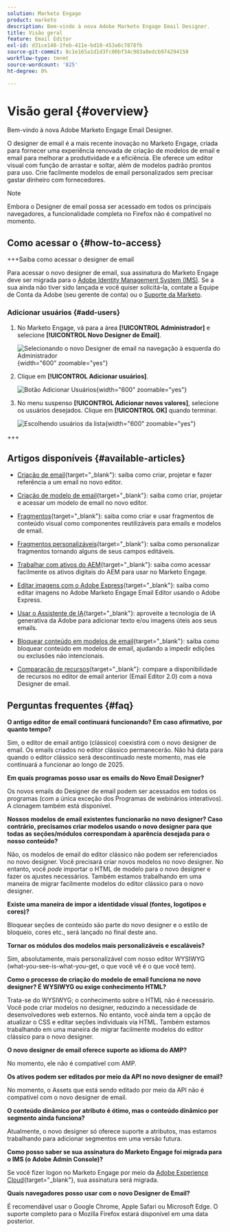 ```yaml
---
solution: Marketo Engage
product: marketo
description: Bem-vindo à nova Adobe Marketo Engage Email Designer.
title: Visão geral
feature: Email Editor
exl-id: d31ce148-1feb-411e-bd10-453a6c7878fb
source-git-commit: 8c1e165a1d1d3fc00bf34c983a8edcb974294150
workflow-type: tm+mt
source-wordcount: '825'
ht-degree: 0%

---
```


# Visão geral {#overview}

Bem-vindo à nova Adobe Marketo Engage Email Designer.

O designer de email é a mais recente inovação no Marketo Engage, criada para fornecer uma experiência renovada de criação de modelos de email e email para melhorar a produtividade e a eficiência. Ele oferece um editor visual com função de arrastar e soltar, além de modelos padrão prontos para uso. Crie facilmente modelos de email personalizados sem precisar gastar dinheiro com fornecedores.

>[!NOTE]
>
>Embora o Designer de email possa ser acessado em todos os principais navegadores, a funcionalidade completa no Firefox não é compatível no momento.

## Como acessar o {#how-to-access}

+++Saiba como acessar o designer de email

Para acessar o novo designer de email, sua assinatura do Marketo Engage deve ser migrada para o [Adobe Identity Management System (IMS)](https://experienceleague.adobe.com/en/docs/marketo/using/product-docs/administration/marketo-with-adobe-identity/adobe-identity-management-overview). Se a sua ainda não tiver sido lançada e você quiser solicitá-la, contate a Equipe de Conta da Adobe (seu gerente de conta) ou o [Suporte da Marketo](https://nation.marketo.com/t5/support/ct-p/Support).

### Adicionar usuários {#add-users}

1. No Marketo Engage, vá para a área **[!UICONTROL Administrador]** e selecione **[!UICONTROL Novo Designer de Email]**.

   ![Selecionando o novo Designer de email na navegação à esquerda do Administrador](assets/overview-1.png){width="600" zoomable="yes"}

1. Clique em **[!UICONTROL Adicionar usuários]**.

   ![Botão Adicionar Usuários](assets/overview-2.png){width="600" zoomable="yes"}

1. No menu suspenso **[!UICONTROL Adicionar novos valores]**, selecione os usuários desejados. Clique em **[!UICONTROL OK]** quando terminar.

   ![Escolhendo usuários da lista](assets/overview-3.png){width="600" zoomable="yes"}

+++

## Artigos disponíveis {#available-articles}

* [Criação de email](/help/marketo/product-docs/email-marketing/email-designer/email-authoring.md){target="_blank"}: saiba como criar, projetar e fazer referência a um email no novo editor.

* [Criação de modelo de email](/help/marketo/product-docs/email-marketing/email-designer/email-template-authoring.md){target="_blank"}: saiba como criar, projetar e acessar um modelo de email no novo editor.

* [Fragmentos](/help/marketo/product-docs/email-marketing/email-designer/fragments.md){target="_blank"}: saiba como criar e usar fragmentos de conteúdo visual como componentes reutilizáveis para emails e modelos de email.

* [Fragmentos personalizáveis](/help/marketo/product-docs/email-marketing/email-designer/customizable-fragments.md){target="_blank"}: saiba como personalizar fragmentos tornando alguns de seus campos editáveis.

* [Trabalhar com ativos do AEM](/help/marketo/product-docs/email-marketing/email-designer/aem-assets.md){target="_blank"}: saiba como acessar facilmente os ativos digitais do AEM para usar no Marketo Engage.

* [Editar imagens com o Adobe Express](/help/marketo/product-docs/email-marketing/email-designer/edit-images-adobe-express.md){target="_blank"}: saiba como editar imagens no Adobe Marketo Engage Email Editor usando o Adobe Express.

* [Usar o Assistente de IA](/help/marketo/product-docs/email-marketing/email-designer/ai-assistant.md){target="_blank"}: aproveite a tecnologia de IA generativa da Adobe para adicionar texto e/ou imagens úteis aos seus emails.

* [Bloquear conteúdo em modelos de email](/help/marketo/product-docs/email-marketing/email-designer/content-locking.md){target="_blank"}: saiba como bloquear conteúdo em modelos de email, ajudando a impedir edições ou exclusões não intencionais.

* [Comparação de recursos](/help/marketo/product-docs/email-marketing/email-designer/feature-comparison.md){target="_blank"}: compare a disponibilidade de recursos no editor de email anterior (Email Editor 2.0) com a nova Designer de email.

## Perguntas frequentes {#faq}

**O antigo editor de email continuará funcionando? Em caso afirmativo, por quanto tempo?**

Sim, o editor de email antigo (clássico) coexistirá com o novo designer de email. Os emails criados no editor clássico permanecerão. Não há data para quando o editor clássico será descontinuado neste momento, mas ele continuará a funcionar ao longo de 2025.

**Em quais programas posso usar os emails do Novo Email Designer?**

Os novos emails do Designer de email podem ser acessados em todos os programas (com a única exceção dos Programas de webinários interativos). A clonagem também está disponível.

**Nossos modelos de email existentes funcionarão no novo designer? Caso contrário, precisamos criar modelos usando o novo designer para que todas as seções/módulos correspondam à aparência desejada para o nosso conteúdo?**

Não, os modelos de email do editor clássico não podem ser referenciados no novo designer. Você precisará criar novos modelos no novo designer. No entanto, você _pode_ importar o HTML de modelo para o novo designer e fazer os ajustes necessários. Também estamos trabalhando em uma maneira de migrar facilmente modelos do editor clássico para o novo designer.

**Existe uma maneira de impor a identidade visual (fontes, logotipos e cores)?**

Bloquear seções de conteúdo são parte do novo designer e o estilo de bloqueio, cores etc., será lançado no final deste ano.

**Tornar os módulos dos modelos mais personalizáveis e escaláveis?**

Sim, absolutamente, mais personalizável com nosso editor WYSIWYG (what-you-see-is-what-you-get, o que você vê é o que você tem).

**Como o processo de criação do modelo de email funciona no novo designer? É WYSIWYG ou exige conhecimento HTML?**

Trata-se do WYSIWYG; o conhecimento sobre o HTML não é necessário. Você pode criar
modelos no designer, reduzindo a necessidade de desenvolvedores web externos. No entanto, você ainda tem a opção de atualizar o CSS e editar seções individuais via HTML. Também estamos trabalhando em uma maneira de migrar facilmente modelos do editor clássico para o novo designer.

**O novo designer de email oferece suporte ao idioma do AMP?**

No momento, ele não é compatível com AMP.

**Os ativos podem ser editados por meio da API no novo designer de email?**

No momento, o Assets que está sendo editado por meio da API não é compatível com o novo designer de email.

**O conteúdo dinâmico por atributo é ótimo, mas o conteúdo dinâmico por segmento ainda funciona?**

Atualmente, o novo designer só oferece suporte a atributos, mas estamos trabalhando para adicionar segmentos em uma versão futura.

**Como posso saber se sua assinatura do Marketo Engage foi migrada para o IMS (o Adobe Admin Console)?**

Se você fizer logon no Marketo Engage por meio da [Adobe Experience Cloud](https://experiencecloud.adobe.com/){target="_blank"}, sua assinatura será migrada.

**Quais navegadores posso usar com o novo Designer de Email?**

É recomendável usar o Google Chrome, Apple Safari ou Microsoft Edge. O suporte completo para o Mozilla Firefox estará disponível em uma data posterior.
